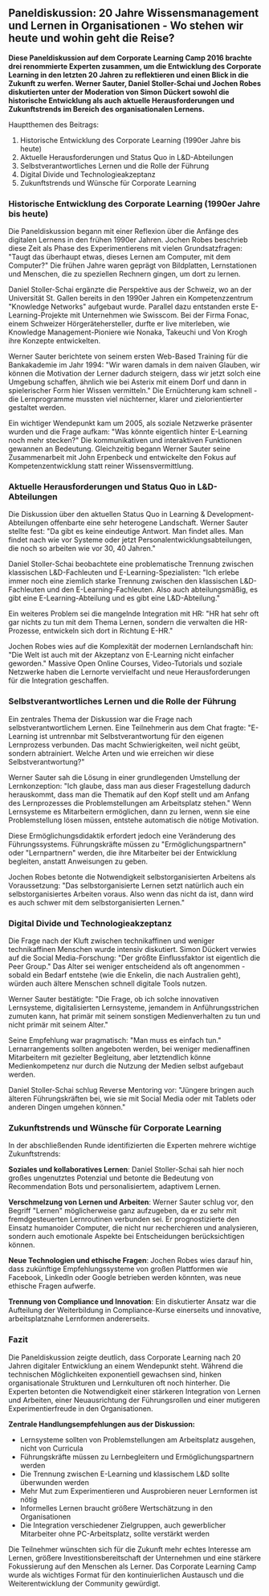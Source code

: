 ## Paneldiskussion: 20 Jahre Wissensmanagement und Lernen in Organisationen - Wo stehen wir heute und wohin geht die Reise?

**Diese Paneldiskussion auf dem Corporate Learning Camp 2016 brachte drei renommierte Experten zusammen, um die Entwicklung des Corporate Learning in den letzten 20 Jahren zu reflektieren und einen Blick in die Zukunft zu werfen. Werner Sauter, Daniel Stoller-Schai und Jochen Robes diskutierten unter der Moderation von Simon Dückert sowohl die historische Entwicklung als auch aktuelle Herausforderungen und Zukunftstrends im Bereich des organisationalen Lernens.**

Hauptthemen des Beitrags:

1. Historische Entwicklung des Corporate Learning (1990er Jahre bis heute)
2. Aktuelle Herausforderungen und Status Quo in L&D-Abteilungen
3. Selbstverantwortliches Lernen und die Rolle der Führung
4. Digital Divide und Technologieakzeptanz
5. Zukunftstrends und Wünsche für Corporate Learning

### Historische Entwicklung des Corporate Learning (1990er Jahre bis heute)

Die Paneldiskussion begann mit einer Reflexion über die Anfänge des digitalen Lernens in den frühen 1990er Jahren. Jochen Robes beschrieb diese Zeit als Phase des Experimentierens mit vielen Grundsatzfragen: "Taugt das überhaupt etwas, dieses Lernen am Computer, mit dem Computer?" Die frühen Jahre waren geprägt von Bildplatten, Lernstationen und Menschen, die zu speziellen Rechnern gingen, um dort zu lernen.

Daniel Stoller-Schai ergänzte die Perspektive aus der Schweiz, wo an der Universität St. Gallen bereits in den 1990er Jahren ein Kompetenzzentrum "Knowledge Networks" aufgebaut wurde. Parallel dazu entstanden erste E-Learning-Projekte mit Unternehmen wie Swisscom. Bei der Firma Fonac, einem Schweizer Hörgerätehersteller, durfte er live miterleben, wie Knowledge Management-Pioniere wie Nonaka, Takeuchi und Von Krogh ihre Konzepte entwickelten.

Werner Sauter berichtete von seinem ersten Web-Based Training für die Bankakademie im Jahr 1994: "Wir waren damals in dem naiven Glauben, wir können die Motivation der Lerner dadurch steigern, dass wir jetzt solch eine Umgebung schaffen, ähnlich wie bei Asterix mit einem Dorf und dann in spielerischer Form hier Wissen vermitteln." Die Ernüchterung kam schnell - die Lernprogramme mussten viel nüchterner, klarer und zielorientierter gestaltet werden.

Ein wichtiger Wendepunkt kam um 2005, als soziale Netzwerke präsenter wurden und die Frage aufkam: "Was könnte eigentlich hinter E-Learning noch mehr stecken?" Die kommunikativen und interaktiven Funktionen gewannen an Bedeutung. Gleichzeitig begann Werner Sauter seine Zusammenarbeit mit John Erpenbeck und entwickelte den Fokus auf Kompetenzentwicklung statt reiner Wissensvermittlung.

### Aktuelle Herausforderungen und Status Quo in L&D-Abteilungen

Die Diskussion über den aktuellen Status Quo in Learning & Development-Abteilungen offenbarte eine sehr heterogene Landschaft. Werner Sauter stellte fest: "Da gibt es keine eindeutige Antwort. Man findet alles. Man findet nach wie vor Systeme oder jetzt Personalentwicklungsabteilungen, die noch so arbeiten wie vor 30, 40 Jahren."

Daniel Stoller-Schai beobachtete eine problematische Trennung zwischen klassischen L&D-Fachleuten und E-Learning-Spezialisten: "Ich erlebe immer noch eine ziemlich starke Trennung zwischen den klassischen L&D-Fachleuten und den E-Learning-Fachleuten. Also auch abteilungsmäßig, es gibt eine E-Learning-Abteilung und es gibt eine L&D-Abteilung."

Ein weiteres Problem sei die mangelnde Integration mit HR: "HR hat sehr oft gar nichts zu tun mit dem Thema Lernen, sondern die verwalten die HR-Prozesse, entwickeln sich dort in Richtung E-HR."

Jochen Robes wies auf die Komplexität der modernen Lernlandschaft hin: "Die Welt ist auch mit der Akzeptanz von E-Learning nicht einfacher geworden." Massive Open Online Courses, Video-Tutorials und soziale Netzwerke haben die Lernorte vervielfacht und neue Herausforderungen für die Integration geschaffen.

### Selbstverantwortliches Lernen und die Rolle der Führung

Ein zentrales Thema der Diskussion war die Frage nach selbstverantwortlichem Lernen. Eine Teilnehmerin aus dem Chat fragte: "E-Learning ist untrennbar mit Selbstverantwortung für den eigenen Lernprozess verbunden. Das macht Schwierigkeiten, weil nicht geübt, sondern abtrainiert. Welche Arten und wie erreichen wir diese Selbstverantwortung?"

Werner Sauter sah die Lösung in einer grundlegenden Umstellung der Lernkonzeption: "Ich glaube, dass man aus dieser Fragestellung dadurch herauskommt, dass man die Thematik auf den Kopf stellt und am Anfang des Lernprozesses die Problemstellungen am Arbeitsplatz stehen." Wenn Lernsysteme es Mitarbeitern ermöglichen, dann zu lernen, wenn sie eine Problemstellung lösen müssen, entstehe automatisch die nötige Motivation.

Diese Ermöglichungsdidaktik erfordert jedoch eine Veränderung des Führungssystems. Führungskräfte müssen zu "Ermöglichungspartnern" oder "Lernpartnern" werden, die ihre Mitarbeiter bei der Entwicklung begleiten, anstatt Anweisungen zu geben.

Jochen Robes betonte die Notwendigkeit selbstorganisierten Arbeitens als Voraussetzung: "Das selbstorganisierte Lernen setzt natürlich auch ein selbstorganisiertes Arbeiten voraus. Also wenn das nicht da ist, dann wird es auch schwer mit dem selbstorganisierten Lernen."

### Digital Divide und Technologieakzeptanz

Die Frage nach der Kluft zwischen technikaffinen und weniger technikaffinen Menschen wurde intensiv diskutiert. Simon Dückert verwies auf die Social Media-Forschung: "Der größte Einflussfaktor ist eigentlich die Peer Group." Das Alter sei weniger entscheidend als oft angenommen - sobald ein Bedarf entstehe (wie die Enkelin, die nach Australien geht), würden auch ältere Menschen schnell digitale Tools nutzen.

Werner Sauter bestätigte: "Die Frage, ob ich solche innovativen Lernsysteme, digitalisierten Lernsysteme, jemandem in Anführungsstrichen zumuten kann, hat primär mit seinem sonstigen Medienverhalten zu tun und nicht primär mit seinem Alter."

Seine Empfehlung war pragmatisch: "Man muss es einfach tun." Lernarrangements sollten angeboten werden, bei weniger medienaffinen Mitarbeitern mit gezielter Begleitung, aber letztendlich könne Medienkompetenz nur durch die Nutzung der Medien selbst aufgebaut werden.

Daniel Stoller-Schai schlug Reverse Mentoring vor: "Jüngere bringen auch älteren Führungskräften bei, wie sie mit Social Media oder mit Tablets oder anderen Dingen umgehen können."

### Zukunftstrends und Wünsche für Corporate Learning

In der abschließenden Runde identifizierten die Experten mehrere wichtige Zukunftstrends:

**Soziales und kollaboratives Lernen**: Daniel Stoller-Schai sah hier noch großes ungenutztes Potenzial und betonte die Bedeutung von Recommendation Bots und personalisiertem, adaptivem Lernen.

**Verschmelzung von Lernen und Arbeiten**: Werner Sauter schlug vor, den Begriff "Lernen" möglicherweise ganz aufzugeben, da er zu sehr mit fremdgesteuerten Lernroutinen verbunden sei. Er prognostizierte den Einsatz humanoider Computer, die nicht nur recherchieren und analysieren, sondern auch emotionale Aspekte bei Entscheidungen berücksichtigen können.

**Neue Technologien und ethische Fragen**: Jochen Robes wies darauf hin, dass zukünftige Empfehlungssysteme von großen Plattformen wie Facebook, LinkedIn oder Google betrieben werden könnten, was neue ethische Fragen aufwerfe.

**Trennung von Compliance und Innovation**: Ein diskutierter Ansatz war die Aufteilung der Weiterbildung in Compliance-Kurse einerseits und innovative, arbeitsplatznahe Lernformen andererseits.

### Fazit

Die Paneldiskussion zeigte deutlich, dass Corporate Learning nach 20 Jahren digitaler Entwicklung an einem Wendepunkt steht. Während die technischen Möglichkeiten exponentiell gewachsen sind, hinken organisationale Strukturen und Lernkulturen oft noch hinterher. Die Experten betonten die Notwendigkeit einer stärkeren Integration von Lernen und Arbeiten, einer Neuausrichtung der Führungsrollen und einer mutigeren Experimentierfreude in den Organisationen.

**Zentrale Handlungsempfehlungen aus der Diskussion:**

- Lernsysteme sollten von Problemstellungen am Arbeitsplatz ausgehen, nicht von Curricula
- Führungskräfte müssen zu Lernbegleitern und Ermöglichungspartnern werden
- Die Trennung zwischen E-Learning und klassischem L&D sollte überwunden werden
- Mehr Mut zum Experimentieren und Ausprobieren neuer Lernformen ist nötig
- Informelles Lernen braucht größere Wertschätzung in den Organisationen
- Die Integration verschiedener Zielgruppen, auch gewerblicher Mitarbeiter ohne PC-Arbeitsplatz, sollte verstärkt werden

Die Teilnehmer wünschten sich für die Zukunft mehr echtes Interesse am Lernen, größere Investitionsbereitschaft der Unternehmen und eine stärkere Fokussierung auf den Menschen als Lerner. Das Corporate Learning Camp wurde als wichtiges Format für den kontinuierlichen Austausch und die Weiterentwicklung der Community gewürdigt.